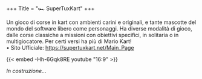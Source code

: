+++
Title = "🏎️ SuperTuxKart"
+++

Un gioco di corse in kart con ambienti carini e originali, e tante mascotte del mondo del software libero come personaggi. Ha diverse modalità di gioco, dalle corse classiche a missioni con obiettivi specifici, in solitaria o in multigiocatore. Per certi versi ha più di Mario Kart!  
	• Sito Ufficiale: <https://supertuxkart.net/Main_Page>

{{< embed -Hh-6Gqk8RE youtube "16:9" >}}

_In costruzione..._
